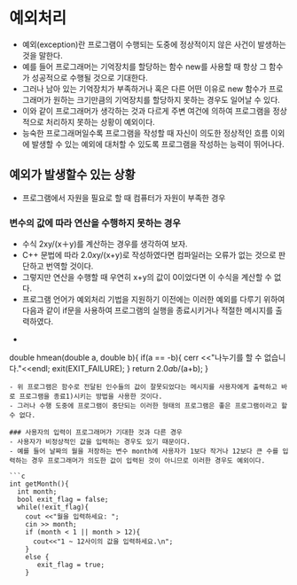 # 예외처리
- 예외(exception)란 프로그램이 수행되는 도중에 정상적이지 않은 사건이 발생하는 것을 말한다.
- 예를 들어 프로그래머는 기억장치를 할당하는 함수 new를 사용할 때 항상 그 함수가 성공적으로 수행될 것으로 기대한다.
- 그러나 남아 있는 기억장치가 부족하거나 혹은 다른 어떤 이유로 new 함수가 프로그래머가 원하는 크기만큼의 기억장치를 할당하지 못하는 경우도 일어날 수 있다.
- 이와 같이 프로그래머가 생각하는 것과 다르게 주변 여건에 의하여 프로그램을 정상적으로 처리하지 못하는 상황이 예외이다.
- 능숙한 프로그래머일수록 프로그램을 작성할 때 자신이 의도한 정상적인 흐름 이외에 발생할 수 있는 예외에 대처할 수 있도록 프로그램을 작성하는 능력이 뛰어나다.

## 예외가 발생할수 있는 상황
- 프로그램에서 자원을 필요로 할 때 컴퓨터가 자원이 부족한 경우

### 변수의 값에 따라 연산을 수행하지 못하는 경우
- 수식 2xy/(x＋y)를 계산하는 경우를 생각하여 보자.
- C++ 문법에 따라 2.0*x*y/(x+y)로  작성하였다면 컴파일러는 오류가 없는 것으로 판단하고 번역할 것이다.
- 그렇지만 연산을 수행할 때 우연히 x+y의 값이 0이었다면 이 수식을 계산할 수 없다.
- 프로그램 언어가 예외처리 기법을 지원하기 이전에는 이러한 예외를 다루기 위하여 다음과 같이 if문을 사용하여 프로그램의 실행을 종료시키거나 적절한 메시지를 출력하였다.
- ```c
 double hmean(double a, double b){
   if(a == -b){
     cerr <<"나누기를 할 수 없습니다."<<endl;
     exit(EXIT_FAILURE);
   }
   return 2.0*a*b/(a+b);
 }
 ```
 - 위 프로그램은 함수로 전달된 인수들의 값이 잘못되었다는 메시지를 사용자에게 출력하고 바로 프로그램을 종료1)시키는 방법을 사용한 것이다.
 - 그러나 수행 도중에 프로그램이 중단되는 이러한 형태의 프로그램은 좋은 프로그램이라고 할 수 없다.

 ### 사용자의 입력이 프로그래머가 기대한 것과 다른 경우
 - 사용자가 비정상적인 값을 입력하는 경우도 있기 때문이다.
 - 예를 들어 날짜의 월을 저장하는 변수 month에 사용자가 1보다 작거나 12보다 큰 수를 입력하는 경우 프로그래머가 의도한 값이 입력된 것이 아니므로 이러한 경우도 예외이다.

 ```c
 int getMonth(){
   int month;
   bool exit_flag = false;
   while(!exit_flag){
     cout <<"월을 입력하세요: ";
     cin >> month;
     if (month < 1 || month > 12){
       cout<<"1 ~ 12사이의 값을 입력하세요.\n";
     }
     else {
        exit_flag = true;
     }
 ```





